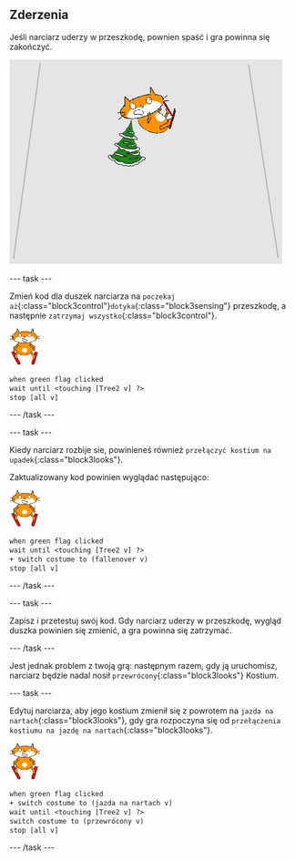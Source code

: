 ## Zderzenia

Jeśli narciarz uderzy w przeszkodę, pownien spaść i gra powinna się zakończyć.

![narciarz się rozbił](images/skier_crash.png)

--- task ---

Zmień kod dla duszek narciarza na `poczekaj aż`{:class="block3control"}`dotyka`{:class="block3sensing"} przeszkodę, a następnie `zatrzymaj wszystko`{:class="block3control"}.

![duszek narciarza](images/skier_sprite_small.png)

```blocks3
when green flag clicked
wait until <touching [Tree2 v] ?>
stop [all v]
```

--- /task ---

--- task ---

Kiedy narciarz rozbije sie, powinieneś również `przełączyć kostium na upadek`{:class="block3looks"}.

Zaktualizowany kod powinien wyglądać następująco:

![duszek narciarza](images/skier_sprite_small.png)

```blocks3
when green flag clicked
wait until <touching [Tree2 v] ?>
+ switch costume to (fallenover v)
stop [all v]
```

--- /task ---

--- task ---

Zapisz i przetestuj swój kod. Gdy narciarz uderzy w przeszkodę, wygląd duszka powinien się zmienić, a gra powinna się zatrzymać.

--- /task ---

Jest jednak problem z twoją grą: następnym razem, gdy ją uruchomisz, narciarz będzie nadal nosił `przewrócony`{:class="block3looks"} Kostium.

--- task ---

Edytuj narciarza, aby jego kostium zmienił się z powrotem na `jazda na nartach`{:class="block3looks"}, gdy gra rozpoczyna się od `przełączenia kostiumu na jazdę na nartach`{:class="block3looks"}.

![duszek narciarza](images/skier_sprite_small.png)

```blocks3
when green flag clicked
+ switch costume to (jazda na nartach v)
wait until <touching [Tree2 v] ?>
switch costume to (przewrócony v)
stop [all v]
```

--- /task ---
